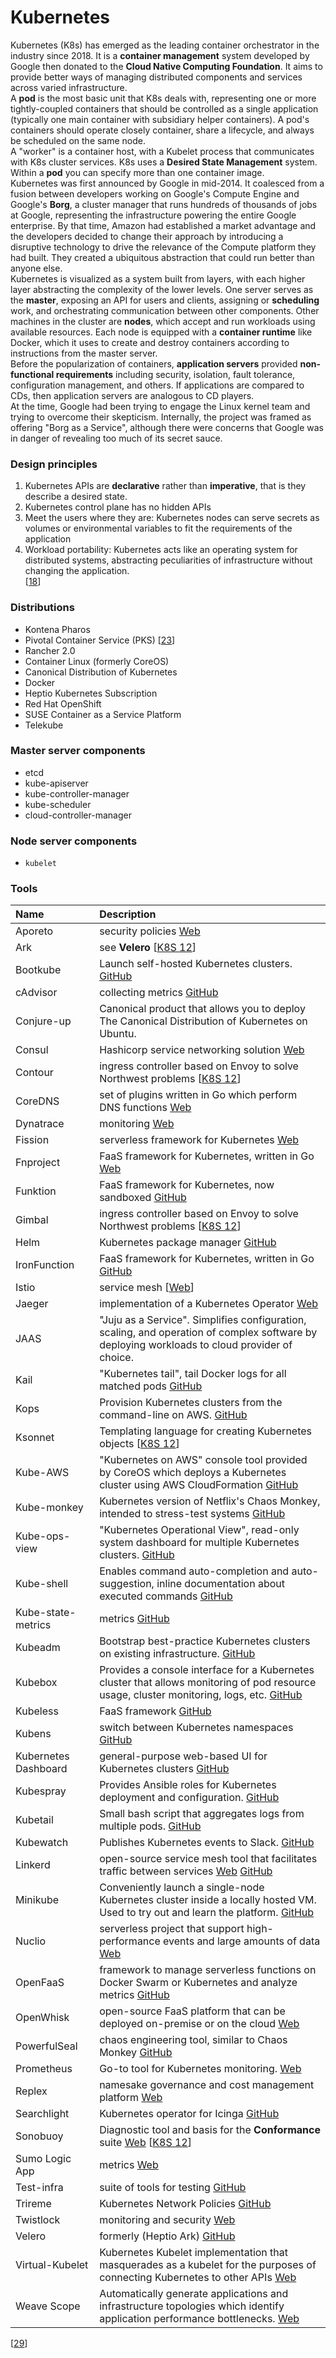 # Kubernetes
Kubernetes (K8s) has emerged as the leading container orchestrator in the industry since 2018. It is a **container management** system developed by Google then donated to the **Cloud Native Computing Foundation**. It aims to provide better ways of managing distributed components and services across varied infrastructure.\
A **pod** is the most basic unit that K8s deals with, representing one or more tightly-coupled containers that should be controlled as a single application (typically one main container with subsidiary helper containers). A pod's containers should operate closely container, share a lifecycle, and always be scheduled on the same node.\
A "worker" is a container host, with a Kubelet process that communicates with K8s cluster services. K8s uses a **Desired State Management** system. Within a **pod** you can specify more than one container image.\
Kubernetes was first announced by Google in mid-2014. It coalesced from a fusion between developers working on Google's Compute Engine and Google's **Borg**, a cluster manager that runs hundreds of thousands of jobs at Google, representing the infrastructure powering the entire Google enterprise. By that time, Amazon had established a market advantage and the developers decided to change their approach by introducing a disruptive technology to drive the relevance of the Compute platform they had built. They created a ubiquitous abstraction that could run better than anyone else.\
Kubernetes is visualized as a system built from layers, with each higher layer abstracting the complexity of the lower levels. One server serves as the **master**, exposing an API for users and clients, assigning or **scheduling** work, and orchestrating communication between other components. Other machines in the cluster are **nodes**, which accept and run workloads using available resources. Each node is equipped with a **container runtime** like Docker, which it uses to create and destroy containers according to instructions from the master server.\
Before the popularization of containers, **application servers** provided **non-functional requirements** including security, isolation, fault tolerance, configuration management, and others. If applications are compared to CDs, then application servers are analogous to CD players.\
At the time, Google had been trying to engage the Linux kernel team and trying to overcome their skepticism. Internally, the project was framed as offering "Borg as a Service", although there were concerns that Google was in danger of revealing too much of its secret sauce.
### Design principles
1. Kubernetes APIs are **declarative** rather than **imperative**, that is they describe a desired state.
2. Kubernetes control plane has no hidden APIs
3. Meet the users where they are: Kubernetes nodes can serve secrets as volumes or environmental variables to fit the requirements of the application
4. Workload portability: Kubernetes acts like an operating system for distributed systems, abstracting peculiarities of infrastructure without changing the application.\
[[18](README.md#sources)]
### Distributions
- Kontena Pharos
- Pivotal Container Service (PKS) [[23](README.md#sources)]
- Rancher 2.0
- Container Linux (formerly CoreOS)
- Canonical Distribution of Kubernetes
- Docker
- Heptio Kubernetes Subscription
- Red Hat OpenShift
- SUSE Container as a Service Platform
- Telekube
### Master server components
- etcd
- kube-apiserver
- kube-controller-manager
- kube-scheduler
- cloud-controller-manager
### Node server components
- `kubelet`
### Tools
Name          | Description
:---          | :---
Aporeto       | security policies [Web](https://www.aporeto.com/)
Ark           | see **Velero** [[K8S 12](../sources/README.md#k8s-12)]
Bootkube      | Launch self-hosted Kubernetes clusters. [GitHub](https://github.com/kubernetes-incubator/bootkube)
cAdvisor      | collecting metrics [GitHub](https://github.com/google/cadvisor)
Conjure-up    | Canonical product that allows you to deploy The Canonical Distribution of Kubernetes on Ubuntu. 
Consul        | Hashicorp service networking solution [Web](https://www.hashicorp.com/products/consul/)
Contour       | ingress controller based on Envoy to solve Northwest problems [[K8S 12](../sources/README.md#k8s-12)]
CoreDNS       | set of plugins written in Go which perform DNS functions [Web](https://coredns.io/)
Dynatrace     | monitoring [Web](https://www.dynatrace.com/support/help/technology-support/cloud-platforms/kubernetes/installation-and-operation/further-integrations/connect-your-kubernetes-clusters-to-dynatrace/#configure-activegate)
Fission       | serverless framework for Kubernetes [Web](https://fission.io/)
Fnproject     | FaaS framework for Kubernetes, written in Go [Web](http://fnproject.io/)
Funktion      | FaaS framework for Kubernetes, now sandboxed [GitHub](https://github.com/funktionio/funktion)
Gimbal        | ingress controller based on Envoy to solve Northwest problems [[K8S 12](../sources/README.md#k8s-12)]
Helm          | Kubernetes package manager [GitHub](https://github.com/kubernetes/helm)
IronFunction  | FaaS framework for Kubernetes, written in Go [GitHub](https://github.com/iron-io/functions)
Istio         | service mesh [[Web](https://istio.io/)]
Jaeger        | implementation of a Kubernetes Operator [Web](https://www.jaegertracing.io/)
JAAS          | "Juju as a Service". Simplifies configuration, scaling, and operation of complex software by deploying workloads to cloud provider of choice. 
Kail          | "Kubernetes tail", tail Docker logs for all matched pods [GitHub](https://github.com/boz/kail)
Kops          | Provision Kubernetes clusters from the command-line on AWS. [GitHub](https://github.com/kubernetes/kops)
Ksonnet       | Templating language for creating Kubernetes objects [[K8S 12](../sources/README.md#k8s-12)]
Kube-AWS      | "Kubernetes on AWS" console tool provided by CoreOS which deploys a Kubernetes cluster using AWS CloudFormation [GitHub](https://github.com/kubernetes-incubator/kube-aws)
Kube-monkey   | Kubernetes version of Netflix's Chaos Monkey, intended to stress-test systems [GitHub](https://github.com/asobti/kube-monkey)
Kube-ops-view | "Kubernetes Operational View", read-only system dashboard for multiple Kubernetes clusters. [GitHub](https://github.com/hjacobs/kube-ops-view)
Kube-shell    | Enables command auto-completion and auto-suggestion, inline documentation about executed commands [GitHub](https://github.com/cloudnativelabs/kube-shell)
Kube-state-metrics | metrics [GitHub](https://github.com/kubernetes/kube-state-metrics)
Kubeadm       | Bootstrap best-practice Kubernetes clusters on existing infrastructure. [GitHub](https://github.com/kubernetes/kubeadm)
Kubebox       | Provides a console interface for a Kubernetes cluster that allows monitoring of pod resource usage, cluster monitoring, logs, etc. [GitHub](https://github.com/astefanutti/kubebox)
Kubeless      | FaaS framework [GitHub](https://github.com/kubeless/kubeless)
Kubens        | switch between Kubernetes namespaces [GitHub](https://github.com/ahmetb/kubectx)
Kubernetes Dashboard  | general-purpose web-based UI for Kubernetes clusters [GitHub](https://github.com/kubernetes/dashboard#kubernetes-dashboard)
Kubespray     | Provides Ansible roles for Kubernetes deployment and configuration. [GitHub](https://github.com/kubernetes-incubator/kubespray)
Kubetail      | Small bash script that aggregates logs from multiple pods. [GitHub](https://github.com/aks/kubetail)
Kubewatch     | Publishes Kubernetes events to Slack.  [GitHub](https://github.com/bitnami-labs/kubewatch)
Linkerd       | open-source service mesh tool that facilitates traffic between services [Web](https://linkerd.io/) [GitHub](https://github.com/linkerd/linkerd2)
Minikube      | Conveniently launch a single-node Kubernetes cluster inside a locally hosted VM. Used to try out and learn the platform. [GitHub](https://github.com/kubernetes/minikube)
Nuclio        | serverless project that support high-performance events and large amounts of data [Web](https://github.com/nuclio/nuclio)
OpenFaaS      | framework to manage serverless functions on Docker Swarm or Kubernetes and analyze metrics [GitHub](https://github.com/openfaas/faas)
OpenWhisk     | open-source FaaS platform that can be deployed on-premise or on the cloud [Web](https://console.bluemix.net/openwhisk/)
PowerfulSeal  | chaos engineering tool, similar to Chaos Monkey [GitHub](https://github.com/bloomberg/powerfulseal)
Prometheus    | Go-to tool for Kubernetes monitoring. [Web](https://prometheus.io/)
Replex        | namesake governance and cost management platform [Web](https://www.replex.io/)
Searchlight   | Kubernetes operator for Icinga [GitHub](https://github.com/appscode/searchlight)
Sonobuoy      | Diagnostic tool and basis for the **Conformance** suite [Web](https://sonobuoy.io/) [[K8S 12](../sources/README.md#k8s-12)]
Sumo Logic App | metrics [Web](https://www.sumologic.com/application/kubernetes/)
Test-infra    | suite of tools for testing [GitHub](https://github.com/kubernetes/test-infra)
Trireme       | Kubernetes Network Policies [GitHub](https://github.com/aporeto-inc/trireme-kubernetes)
Twistlock     | monitoring and security [Web](https://www.twistlock.com/)
Velero        | formerly (Heptio Ark) [GitHub](https://github.com/heptio/velero)
Virtual-Kubelet | Kubernetes Kubelet implementation that masquerades as a kubelet for the purposes of connecting Kubernetes to other APIs [Web](https://virtual-kubelet.io/)
Weave Scope   | Automatically generate applications and infrastructure topologies which identify application performance bottlenecks. [Web](https://www.weave.works/oss/scope/)

[[29](README.md#sources)]
